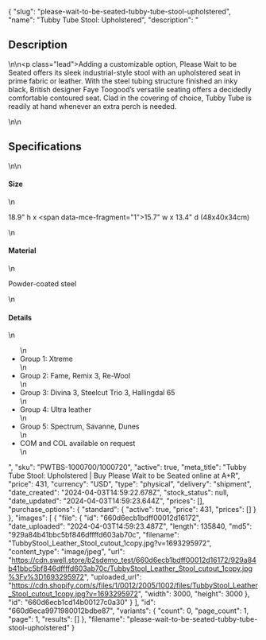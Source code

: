 {
  "slug": "please-wait-to-be-seated-tubby-tube-stool-upholstered",
  "name": "Tubby Tube Stool: Upholstered",
  "description": "<h2>Description</h2>\n<!-- split -->\n<p class=\"lead\">Adding a customizable option, Please Wait to be Seated offers its sleek industrial-style stool with an upholstered seat in prime fabric or leather. With the steel tubing structure finished an inky black, British designer Faye Toogood’s versatile seating offers a decidedly comfortable contoured seat. Clad in the covering of choice, Tubby Tube is readily at hand whenever an extra perch is needed.  </p>\n<!-- split -->\n<h2>Specifications</h2>\n<!-- split -->\n<h4>Size</h4>\n<p>18.9\" h x <span data-mce-fragment=\"1\">15.7\" w x 13.4\" d (48x40x34cm)</span></p>\n<h4>Material</h4>\n<p>Powder-coated steel</p>\n<h4>Details</h4>\n<ul>\n<li>Group 1: Xtreme</li>\n<li>Group 2: Fame, Remix 3, Re-Wool</li>\n<li>Group 3: Divina 3, Steelcut Trio 3, Hallingdal 65</li>\n<li>Group 4: Ultra leather</li>\n<li>Group 5: Spectrum, Savanne, Dunes</li>\n<li>COM and COL available on request</li>\n</ul>",
  "sku": "PWTBS-1000700/1000720",
  "active": true,
  "meta_title": "Tubby Tube Stool: Upholstered | Buy Please Wait to be Seated online at A+R",
  "price": 431,
  "currency": "USD",
  "type": "physical",
  "delivery": "shipment",
  "date_created": "2024-04-03T14:59:22.678Z",
  "stock_status": null,
  "date_updated": "2024-04-03T14:59:23.644Z",
  "prices": [],
  "purchase_options": {
    "standard": {
      "active": true,
      "price": 431,
      "prices": []
    }
  },
  "images": [
    {
      "file": {
        "id": "660d6ecb1bdff00012d16172",
        "date_uploaded": "2024-04-03T14:59:23.487Z",
        "length": 135840,
        "md5": "929a84b41bbc5bf846dffffd603ab70c",
        "filename": "TubbyStool_Leather_Stool_cutout_1copy.jpg?v=1693295972",
        "content_type": "image/jpeg",
        "url": "https://cdn.swell.store/b2sdemo_test/660d6ecb1bdff00012d16172/929a84b41bbc5bf846dffffd603ab70c/TubbyStool_Leather_Stool_cutout_1copy.jpg%3Fv%3D1693295972",
        "uploaded_url": "https://cdn.shopify.com/s/files/1/0012/2005/1002/files/TubbyStool_Leather_Stool_cutout_1copy.jpg?v=1693295972",
        "width": 3000,
        "height": 3000
      },
      "id": "660d6ecb1cd14b00127c0a30"
    }
  ],
  "id": "660d6eca9971980012bdbe87",
  "variants": {
    "count": 0,
    "page_count": 1,
    "page": 1,
    "results": []
  },
  "filename": "please-wait-to-be-seated-tubby-tube-stool-upholstered"
}